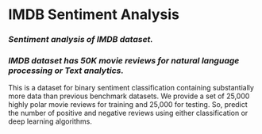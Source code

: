 # **IMDB Sentiment Analysis**

### _Sentiment analysis of IMDB dataset._

### _IMDB dataset has 50K movie reviews for natural language processing or Text analytics._

This is a dataset for binary sentiment classification containing substantially more data than previous benchmark datasets. We provide a set of 25,000 highly polar movie reviews for training and 25,000 for testing. So, predict the number of positive and negative reviews using either classification or deep learning algorithms.
